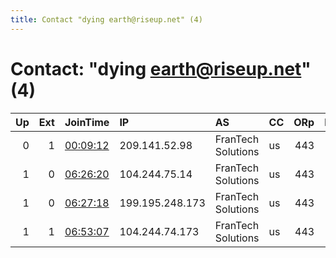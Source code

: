 ```yaml
---
title: Contact "dying earth@riseup.net" (4)
---
```


# Contact: "dying earth@riseup.net" (4)

|   Up |   Ext | JoinTime                                                                                            | IP              | AS                 | CC   |   ORp |   Dirp | OS    | Version   | Nickname         |   eFamMembers |
|-----:|------:|:----------------------------------------------------------------------------------------------------|:----------------|:-------------------|:-----|------:|-------:|:------|:----------|:-----------------|--------------:|
|    0 |     1 | [00:09:12](https://metrics.torproject.org/rs.html#details/CF3D3CD614BCD9DD6489813B7D82E58A7484481E) | 209.141.52.98   | FranTech Solutions | us   |   443 |     80 | Linux | 0.4.5.6   | GODIMBADATRELAYS |             1 |
|    1 |     0 | [06:26:20](https://metrics.torproject.org/rs.html#details/E9AFF2BFF56B3E97B52A4B9839F28D5C75A78739) | 104.244.75.14   | FranTech Solutions | us   |   443 |     80 | Linux | 0.4.5.6   | SYRINGA          |             4 |
|    1 |     0 | [06:27:18](https://metrics.torproject.org/rs.html#details/704A720F48FA4FBB532CDD9492B195FBDB59CABB) | 199.195.248.173 | FranTech Solutions | us   |   443 |     80 | Linux | 0.4.5.6   | LUPINUS          |             4 |
|    1 |     1 | [06:53:07](https://metrics.torproject.org/rs.html#details/A30A7EB390190F333022401ACB8588589496FD52) | 104.244.74.173  | FranTech Solutions | us   |   443 |     80 | Linux | 0.4.5.6   | TAGETES          |             4 |

